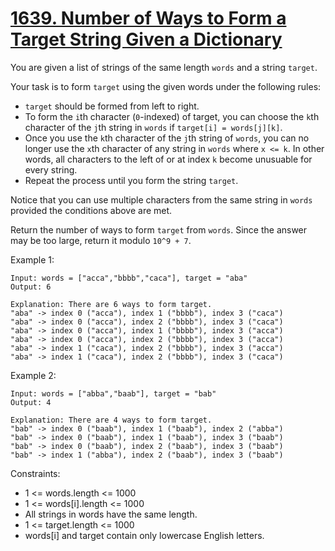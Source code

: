 # [1639. Number of Ways to Form a Target String Given a Dictionary](https://leetcode.com/problems/number-of-ways-to-form-a-target-string-given-a-dictionary/description/)

You are given a list of strings of the same length `words` and a string `target`.

Your task is to form `target` using the given words under the following rules:

* `target` should be formed from left to right.
* To form the `i`th character (`0`-indexed) of target, you can choose the `k`th character of the `j`th string in `words` if `target[i] = words[j][k]`.
* Once you use the `k`th character of the `j`th string of `words`, you can no longer use the `x`th character of any string in `words` where `x <= k`. In other words, all characters to the left of or at index `k` become unusuable for every string.
* Repeat the process until you form the string `target`.

Notice that you can use multiple characters from the same string in `words` provided the conditions above are met.

Return the number of ways to form `target` from `words`. Since the answer may be too large, return it modulo `10^9 + 7`.

 

Example 1:

    Input: words = ["acca","bbbb","caca"], target = "aba"
    Output: 6

    Explanation: There are 6 ways to form target.
    "aba" -> index 0 ("acca"), index 1 ("bbbb"), index 3 ("caca")
    "aba" -> index 0 ("acca"), index 2 ("bbbb"), index 3 ("caca")
    "aba" -> index 0 ("acca"), index 1 ("bbbb"), index 3 ("acca")
    "aba" -> index 0 ("acca"), index 2 ("bbbb"), index 3 ("acca")
    "aba" -> index 1 ("caca"), index 2 ("bbbb"), index 3 ("acca")
    "aba" -> index 1 ("caca"), index 2 ("bbbb"), index 3 ("caca")

Example 2:

    Input: words = ["abba","baab"], target = "bab"
    Output: 4

    Explanation: There are 4 ways to form target.
    "bab" -> index 0 ("baab"), index 1 ("baab"), index 2 ("abba")
    "bab" -> index 0 ("baab"), index 1 ("baab"), index 3 ("baab")
    "bab" -> index 0 ("baab"), index 2 ("baab"), index 3 ("baab")
    "bab" -> index 1 ("abba"), index 2 ("baab"), index 3 ("baab")
 

Constraints:

* 1 <= words.length <= 1000
* 1 <= words[i].length <= 1000
* All strings in words have the same length.
* 1 <= target.length <= 1000
* words[i] and target contain only lowercase English letters.